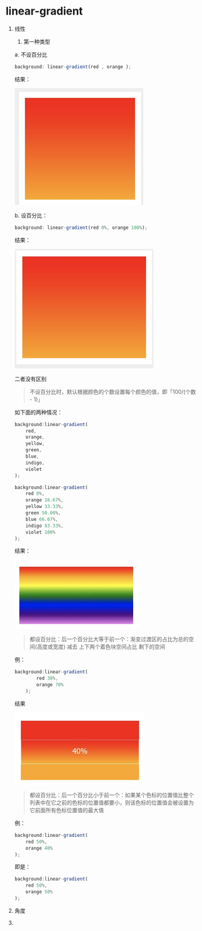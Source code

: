 # linear-gradient

1. 线性
    1. 第一种类型
    
    a. 不设百分比
    
    ```jsx
    background: linear-gradient(red , orange );
    ```
    
    结果：
    
    ![linear-gradient%20aeb56a7dda734b51baf3f03dc1f19953/Untitled.png](linear-gradient%20aeb56a7dda734b51baf3f03dc1f19953/Untitled.png)
    
    b. 设百分比：
    
    ```jsx
    background: linear-gradient(red 0%, orange 100%);
    ```
    
    结果：
    
    ![linear-gradient%20aeb56a7dda734b51baf3f03dc1f19953/Untitled%201.png](linear-gradient%20aeb56a7dda734b51baf3f03dc1f19953/Untitled%201.png)
    
    二者没有区别
    
    > 不设百分比时，默认根据颜色的个数设置每个颜色的值，即「100/(个数 - 1)」
    > 
    
    如下面的两种情况：
    
    ```jsx
    background:linear-gradient(
        red,
        orange,
        yellow,
        green,
        blue,
        indigo,
        violet
    );
    ```
    
    ```jsx
    background:linear-gradient(
        red 0%,
        orange 16.67%,
        yellow 33.33%,
        green 50.00%,
        blue 66.67%,
        indigo 83.33%,
        violet 100%
    );
    ```
    
    结果：
    
    ![linear-gradient%20aeb56a7dda734b51baf3f03dc1f19953/Untitled%202.png](linear-gradient%20aeb56a7dda734b51baf3f03dc1f19953/Untitled%202.png)
    
    > 都设百分比：后一个百分比大等于前一个：渐变过渡区的占比为总的空间(高度或宽度) 减去 上下两个着色块空间占比 剩下的空间
    > 
    
    例：
    
    ```jsx
    background:linear-gradient(
            red 30%,
            orange 70%
        );
    ```
    
    结果
    
    ![linear-gradient%20aeb56a7dda734b51baf3f03dc1f19953/Untitled%203.png](linear-gradient%20aeb56a7dda734b51baf3f03dc1f19953/Untitled%203.png)
    
    > 都设百分比：后一个百分比小于前一个：如果某个色标的位置值比整个列表中在它之前的色标的位置值都要小，则该色标的位置值会被设置为它前面所有色标位置值的最大值
    > 
    
    例：
    
    ```jsx
    background:linear-gradient(
        red 50%,
        orange 40%
    );
    ```
    
    即是：
    
    ```jsx
    background:linear-gradient(
        red 50%,
        orange 50%
    );
    ```
    
2. 角度
3.